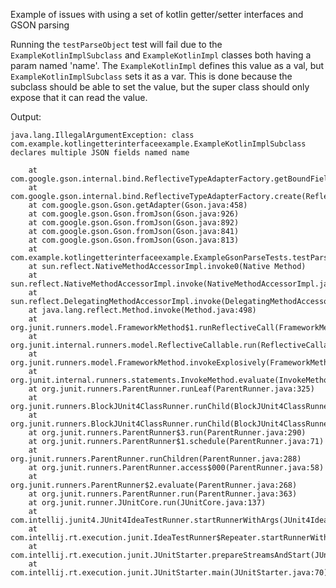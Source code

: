 Example of issues with using a set of kotlin getter/setter interfaces and GSON parsing

Running the `testParseObject` test will fail due to the `ExampleKotlinImplSubclass` and `ExampleKotlinImpl` classes both having a param named 'name'.  The `ExampleKotlinImpl` defines this value as a val, but `ExampleKotlinImplSubclass` sets it as a var.  This is done because the subclass should be able to set the value, but the super class should only expose that it can read the value.

Output:

```
java.lang.IllegalArgumentException: class com.example.kotlingetterinterfaceexample.ExampleKotlinImplSubclass declares multiple JSON fields named name

	at com.google.gson.internal.bind.ReflectiveTypeAdapterFactory.getBoundFields(ReflectiveTypeAdapterFactory.java:172)
	at com.google.gson.internal.bind.ReflectiveTypeAdapterFactory.create(ReflectiveTypeAdapterFactory.java:102)
	at com.google.gson.Gson.getAdapter(Gson.java:458)
	at com.google.gson.Gson.fromJson(Gson.java:926)
	at com.google.gson.Gson.fromJson(Gson.java:892)
	at com.google.gson.Gson.fromJson(Gson.java:841)
	at com.google.gson.Gson.fromJson(Gson.java:813)
	at com.example.kotlingetterinterfaceexample.ExampleGsonParseTests.testParseObject(ExampleGsonParseTests.kt:13)
	at sun.reflect.NativeMethodAccessorImpl.invoke0(Native Method)
	at sun.reflect.NativeMethodAccessorImpl.invoke(NativeMethodAccessorImpl.java:62)
	at sun.reflect.DelegatingMethodAccessorImpl.invoke(DelegatingMethodAccessorImpl.java:43)
	at java.lang.reflect.Method.invoke(Method.java:498)
	at org.junit.runners.model.FrameworkMethod$1.runReflectiveCall(FrameworkMethod.java:50)
	at org.junit.internal.runners.model.ReflectiveCallable.run(ReflectiveCallable.java:12)
	at org.junit.runners.model.FrameworkMethod.invokeExplosively(FrameworkMethod.java:47)
	at org.junit.internal.runners.statements.InvokeMethod.evaluate(InvokeMethod.java:17)
	at org.junit.runners.ParentRunner.runLeaf(ParentRunner.java:325)
	at org.junit.runners.BlockJUnit4ClassRunner.runChild(BlockJUnit4ClassRunner.java:78)
	at org.junit.runners.BlockJUnit4ClassRunner.runChild(BlockJUnit4ClassRunner.java:57)
	at org.junit.runners.ParentRunner$3.run(ParentRunner.java:290)
	at org.junit.runners.ParentRunner$1.schedule(ParentRunner.java:71)
	at org.junit.runners.ParentRunner.runChildren(ParentRunner.java:288)
	at org.junit.runners.ParentRunner.access$000(ParentRunner.java:58)
	at org.junit.runners.ParentRunner$2.evaluate(ParentRunner.java:268)
	at org.junit.runners.ParentRunner.run(ParentRunner.java:363)
	at org.junit.runner.JUnitCore.run(JUnitCore.java:137)
	at com.intellij.junit4.JUnit4IdeaTestRunner.startRunnerWithArgs(JUnit4IdeaTestRunner.java:68)
	at com.intellij.rt.execution.junit.IdeaTestRunner$Repeater.startRunnerWithArgs(IdeaTestRunner.java:47)
	at com.intellij.rt.execution.junit.JUnitStarter.prepareStreamsAndStart(JUnitStarter.java:242)
	at com.intellij.rt.execution.junit.JUnitStarter.main(JUnitStarter.java:70)
```
